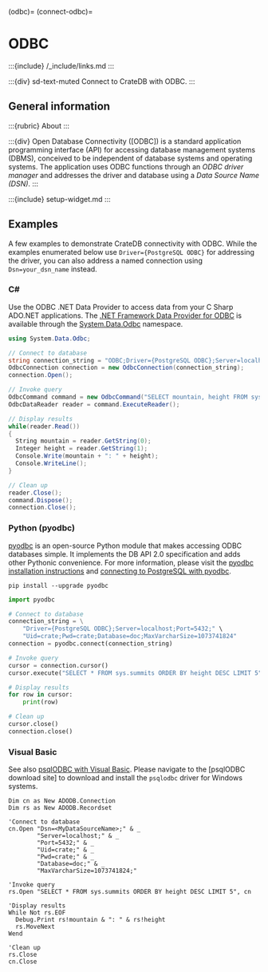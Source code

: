 (odbc)=
(connect-odbc)=

# ODBC

:::{include} /_include/links.md
:::

:::{div} sd-text-muted
Connect to CrateDB with ODBC.
:::

## General information

:::{rubric} About
:::

:::{div}
Open Database Connectivity ([ODBC]) is a standard application programming
interface (API) for accessing database management systems (DBMS),
conceived to be independent of database systems and operating systems.
The application uses ODBC functions through an _ODBC driver manager_ and
addresses the driver and database using a _Data Source Name (DSN)_.
:::

:::{include} setup-widget.md
:::

## Examples

A few examples to demonstrate CrateDB connectivity with ODBC. While the examples
enumerated below use `Driver={PostgreSQL ODBC}` for addressing the driver, you can
also address a named connection using `Dsn=your_dsn_name` instead.

### C#

Use the ODBC .NET Data Provider to access data from your C Sharp ADO\.NET
applications. The [.NET Framework Data Provider for ODBC] is available
through the [System.Data.Odbc] namespace.

```c#
using System.Data.Odbc;

// Connect to database
string connection_string = "ODBC;Driver={PostgreSQL ODBC};Server=localhost;Port=5432;Uid=crate;Pwd=crate;Database=doc;MaxVarcharSize=1073741824";
OdbcConnection connection = new OdbcConnection(connection_string);
connection.Open();

// Invoke query
OdbcCommand command = new OdbcCommand("SELECT mountain, height FROM sys.summits ORDER BY height DESC LIMIT 5");
OdbcDataReader reader = command.ExecuteReader();

// Display results
while(reader.Read()) 
{
  String mountain = reader.GetString(0);    
  Integer height = reader.GetString(1);    
  Console.Write(mountain + ": " + height);
  Console.WriteLine();
}

// Clean up
reader.Close();
command.Dispose();
connection.Close();
```

### Python (pyodbc)

[pyodbc] is an open-source Python module that makes accessing ODBC databases
simple. It implements the DB API 2.0 specification and adds other Pythonic
convenience. For more information, please visit the
[pyodbc installation instructions] and [connecting to PostgreSQL with pyodbc].

```shell
pip install --upgrade pyodbc
```
```python
import pyodbc

# Connect to database
connection_string = \
    "Driver={PostgreSQL ODBC};Server=localhost;Port=5432;" \
    "Uid=crate;Pwd=crate;Database=doc;MaxVarcharSize=1073741824"
connection = pyodbc.connect(connection_string)

# Invoke query
cursor = connection.cursor()
cursor.execute("SELECT * FROM sys.summits ORDER BY height DESC LIMIT 5")

# Display results
for row in cursor:
    print(row)

# Clean up
cursor.close()
connection.close()
```

### Visual Basic

See also [psqlODBC with Visual Basic]. Please navigate to the
[psqlODBC download site] to download and install the `psqlodbc`
driver for Windows systems.

```visualbasic
Dim cn as New ADODB.Connection
Dim rs as New ADODB.Recordset

'Connect to database
cn.Open "Dsn=<MyDataSourceName>;" & _
        "Server=localhost;" & _
        "Port=5432;" & _
        "Uid=crate;" & _
        "Pwd=crate;" & _
        "Database=doc;" & _
        "MaxVarcharSize=1073741824;"

'Invoke query
rs.Open "SELECT * FROM sys.summits ORDER BY height DESC LIMIT 5", cn

'Display results
While Not rs.EOF
  Debug.Print rs!mountain & ": " & rs!height
  rs.MoveNext
Wend

'Clean up
rs.Close
cn.Close
```


[.NET Framework Data Provider for ODBC]: https://learn.microsoft.com/en-us/dotnet/framework/data/adonet/data-providers#net-framework-data-provider-for-odbc
[Connecting to PostgreSQL with pyodbc]: https://github.com/mkleehammer/pyodbc/wiki/Connecting-to-PostgreSQL
[psqlODBC with Visual Basic]: https://odbc.postgresql.org/howto-vb.html
[pyodbc]: https://github.com/mkleehammer/pyodbc
[pyodbc installation instructions]: https://github.com/mkleehammer/pyodbc/wiki/Install
[System.Data.Odbc]: https://learn.microsoft.com/en-us/dotnet/api/system.data.odbc
